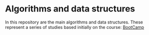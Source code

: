 # Algorithms and data structures

In this repository are the main algorithms and data structures.
These represent a series of studies based initially on the course: [BootCamp](https://www.udemy.com/course/data-structures-and-algorithms-bootcamp/)

